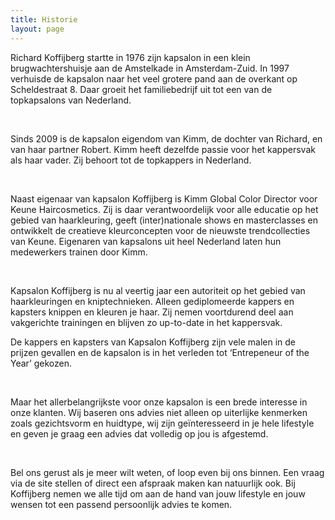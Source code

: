 ```yaml
---
title: Historie
layout: page
---
```


Richard Koffijberg startte in 1976 zijn kapsalon in een klein brugwachtershuisje aan de Amstelkade in Amsterdam-Zuid. In 1997 verhuisde de kapsalon naar het veel grotere pand aan de overkant op Scheldestraat 8. Daar groeit het familiebedrijf uit tot een van de topkapsalons van Nederland.

&nbsp;

Sinds 2009 is de kapsalon eigendom van Kimm, de dochter van Richard, en van haar partner Robert. Kimm heeft dezelfde passie voor het kappersvak als haar vader. Zij behoort tot de topkappers in Nederland.

&nbsp;

Naast eigenaar van kapsalon Koffijberg is Kimm Global Color Director voor Keune Haircosmetics. Zij is daar verantwoordelijk voor alle educatie op het gebied van haarkleuring, geeft (inter)nationale shows en masterclasses en ontwikkelt de creatieve kleurconcepten voor de nieuwste trendcollecties van Keune. Eigenaren van kapsalons uit heel Nederland laten hun medewerkers trainen door Kimm.

&nbsp;

Kapsalon Koffijberg is nu al veertig jaar een autoriteit op het gebied van haarkleuringen en kniptechnieken. Alleen gediplomeerde kappers en kapsters knippen en kleuren je haar. Zij nemen voortdurend deel aan vakgerichte trainingen en blijven zo up-to-date in het kappersvak.

De kappers en kapsters van Kapsalon Koffijberg zijn vele malen in de prijzen gevallen en de kapsalon is in het verleden tot ‘Entrepeneur of the Year’ gekozen.

&nbsp;

Maar het allerbelangrijkste voor onze kapsalon is een brede interesse in onze klanten. Wij baseren ons advies niet alleen op uiterlijke kenmerken zoals gezichtsvorm en huidtype, wij zijn ge&iuml;nteresseerd in je hele lifestyle en geven je graag een advies dat volledig op jou is afgestemd.

&nbsp;

Bel ons gerust als je meer wilt weten, of loop even bij ons binnen. Een vraag via de site stellen of direct een afspraak maken kan natuurlijk ook. Bij Koffijberg nemen we alle tijd om aan de hand van jouw lifestyle en jouw wensen tot een passend persoonlijk advies te komen.
